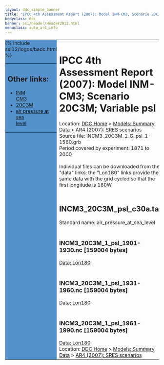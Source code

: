 ```yaml
---
layout: ddc_simple_banner
title: "IPCC 4th Assessment Report (2007): Model INM-CM3; Scenario 20C3M; Variable psl"
bodyclass: ddc
banner: ssi/header/Header2012.html
menuclass: auto_ar4_info
---
```



<table width="100%" border="0" cellspacing="0" cellpadding="0" style="border-collapse: collapse;">
<tr style="margin:0;padding:0;border:0;">
<td style="margin:0;padding:0;border:0;height:1pt;width:150pt;background:#5492CD;" valign="top" >

<div id="lh-col2" class="auto_ar4_info">
<table class="menumain" bgcolor="#5492CD" cellspacing="0" width="100%" border="0">
<tr><td>
<h2> Other links:</h2>
<ul>
<li><a href="/auto/ar4/model-INM-CM3.html">INM<br/>CM3</a></li>
<li><a href="/auto/ar4/scenario-20C3M.html">20C3M</a></li>
<li><a href="/auto/ar4/var-air_pressure_at_sea_level.html">air pressure at sea<br/> level</a></li>
</ul>
</td></tr>
{% include ssi12/logos/badc.html %}
</table>
</div>
</td>
<td><h1>IPCC 4th Assessment Report (2007): Model INM-CM3; Scenario 20C3M; Variable psl</h1>

<!-- Breadcrumb1 -->
<div id="breadcrumb1" align="left">
Location: <a href="/index.html">DDC Home</a> > <a href="/sim/gcm_clim/">Models: Summary Data</a>
> <a href="/sim/gcm_clim/SRES_AR4/index.html">AR4 (2007): SRES scenarios</a>
</div>
<!-- End of Breadcrumb1 -->Source file: INCM3_20C3M_1_G_psl_1-1560.grb
<br/>
Period covered by experiment: 1871 to 2000<br/>
<br/>Individual files can be downloaded from the "data" links; the "Lon180" links provide the same data
         with the grid cycled so that the first longitude is 180W<br/>
<br/><h2>INCM3_20C3M_psl_c30a.tar</h2>
Standard name: air_pressure_at_sea_level<br>
<br/><h3>INCM3_20C3M_1_psl_1901-1930.nc [159004 bytes]</h3>
<a href="/cgi-bin/downl/ar4_nc/psl/INCM3_20C3M_1_psl_1901-1930.nc">Data; </a><a href="/cgi-bin/downl/ar4_nc/psl/INCM3_20C3M_1_psl_1901-1930.cyto180.nc"> Lon180</a><br/>
<br/><h3>INCM3_20C3M_1_psl_1931-1960.nc [159004 bytes]</h3>
<a href="/cgi-bin/downl/ar4_nc/psl/INCM3_20C3M_1_psl_1931-1960.nc">Data; </a><a href="/cgi-bin/downl/ar4_nc/psl/INCM3_20C3M_1_psl_1931-1960.cyto180.nc"> Lon180</a><br/>
<br/><h3>INCM3_20C3M_1_psl_1961-1990.nc [159004 bytes]</h3>
<a href="/cgi-bin/downl/ar4_nc/psl/INCM3_20C3M_1_psl_1961-1990.nc">Data; </a><a href="/cgi-bin/downl/ar4_nc/psl/INCM3_20C3M_1_psl_1961-1990.cyto180.nc"> Lon180</a><br/>
<!-- Breadcrumb2 -->
<div id="breadcrumb2" align="left">
Location: <a href="/index.html">DDC Home</a> > <a href="/sim/gcm_clim/">Models: Summary Data</a>
> <a href="/sim/gcm_clim/SRES_AR4/index.html">AR4 (2007): SRES scenarios</a>
</div>
<!-- End of Breadcrumb2 --></td></tr></table>
